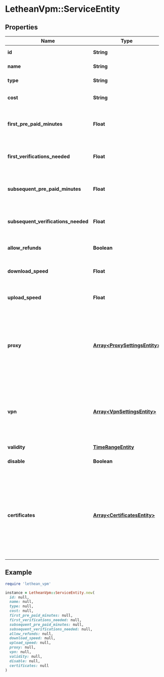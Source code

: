 # LetheanVpm::ServiceEntity

## Properties

| Name | Type | Description | Notes |
| ---- | ---- | ----------- | ----- |
| **id** | **String** | ID of the service | [optional] |
| **name** | **String** | Name of the service |  |
| **type** | **String** | Type of the service |  |
| **cost** | **String** | Per minute Cost of the service |  |
| **first_pre_paid_minutes** | **Float** | Amount of pre-paid minutes for first payment | [optional] |
| **first_verifications_needed** | **Float** | Number of verifications needed for first payment | [optional] |
| **subsequent_pre_paid_minutes** | **Float** | Amount of pre-paid minutes for subsequent payments | [optional] |
| **subsequent_verifications_needed** | **Float** | Number of verifications needed for subsequent payments | [optional] |
| **allow_refunds** | **Boolean** | Whether or not refunds are allowed | [optional] |
| **download_speed** | **Float** | Service download speed in Mbits |  |
| **upload_speed** | **Float** | Service upload speed in Mbits |  |
| **proxy** | [**Array&lt;ProxySettingsEntity&gt;**](ProxySettingsEntity.md) | array containing Proxy related settings. only available if service is of type proxy, null otherwise | [optional] |
| **vpn** | [**Array&lt;VpnSettingsEntity&gt;**](VpnSettingsEntity.md) | array containing VPN related settings. only available if service is of type vpn, null otherwise | [optional] |
| **validity** | [**TimeRangeEntity**](TimeRangeEntity.md) |  | [optional] |
| **disable** | **Boolean** | disable or not the service |  |
| **certificates** | [**Array&lt;CertificatesEntity&gt;**](CertificatesEntity.md) | inside each service, there should be a field named certificates that has a list of IDs, referencing the certificates at the provider level. | [optional] |

## Example

```ruby
require 'lethean_vpm'

instance = LetheanVpm::ServiceEntity.new(
  id: null,
  name: null,
  type: null,
  cost: null,
  first_pre_paid_minutes: null,
  first_verifications_needed: null,
  subsequent_pre_paid_minutes: null,
  subsequent_verifications_needed: null,
  allow_refunds: null,
  download_speed: null,
  upload_speed: null,
  proxy: null,
  vpn: null,
  validity: null,
  disable: null,
  certificates: null
)
```

